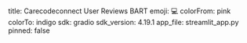 title: Carecodeconnect User Reviews BART
emoji: 💻
colorFrom: pink
colorTo: indigo
sdk: gradio
sdk_version: 4.19.1
app_file: streamlit_app.py
pinned: false
